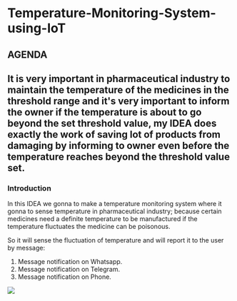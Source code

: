 # Temperature-Monitoring-System-using-IoT
<h2>AGENDA<h2>
  <p>It is very important in pharmaceutical industry to maintain the temperature of the medicines in the threshold range and it's very important to inform the owner if the temperature is about to go beyond the set threshold value, my IDEA does exactly the work of saving lot of products from damaging by informing to owner even before the temperature reaches beyond the threshold value set.

</p>
<h3>Introduction</h3>
<p>In this IDEA we gonna to make a temperature monitoring system where it gonna to sense temperature in pharmaceutical industry; because certain medicines need a definite temperature to be manufactured if the temperature fluctuates the medicine can be poisonous.</p>
  <p>So it will sense the fluctuation of temperature and will report it to the user by message:
  <ol>
  <li>Message notification on Whatsapp.</li>
  <li>Message notification on Telegram.</li>
  <li>Message notification on Phone.</li>
  </ol>
  <img src = "https://www.google.com/imgres?imgurl=https%3A%2F%2Fecontrolsystems.com%2Fapplication%2Ffiles%2F3816%2F0546%2F6104%2F11.14.20-benefits-of-iot.jpg&imgrefurl=https%3A%2F%2Fecontrolsystems.com%2Fblog%2Fbenefits-iot-based-temperature-monitoring&tbnid=JQzMjeZinT-T3M&vet=12ahUKEwi12b_MoaH8AhWLxKACHYMvCLgQMygVegUIARDxAQ..i&docid=G80IRM7Xjt1SgM&w=670&h=547&q=temperature%20monitoring%20system%20using%20iot&ved=2ahUKEwi12b_MoaH8AhWLxKACHYMvCLgQMygVegUIARDxAQ">
    



